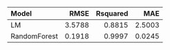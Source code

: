 |Model        |   RMSE| Rsquared|    MAE|
|:------------|------:|--------:|------:|
|LM           | 3.5788|   0.8815| 2.5003|
|RandomForest | 0.1918|   0.9997| 0.0245|
